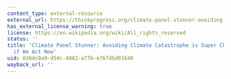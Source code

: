 ```yaml
---
content_type: external-resource
external_url: https://thinkprogress.org/climate-panel-stunner-avoiding-climate-catastrophe-is-super-cheap-but-only-if-we-act-now-48da9b59e02b/
has_external_license_warning: true
license: https://en.wikipedia.org/wiki/All_rights_reserved
status: ''
title: 'Climate Panel Stunner: Avoiding Climate Catastrophe is Super Cheap-But Only
  if We Act Now'
uid: 836dc0a9-d54c-4082-a77b-e767dbd01640
wayback_url: ''
---
```

